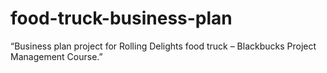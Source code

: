 # food-truck-business-plan
 “Business plan project for Rolling Delights food truck – Blackbucks Project Management Course.”
